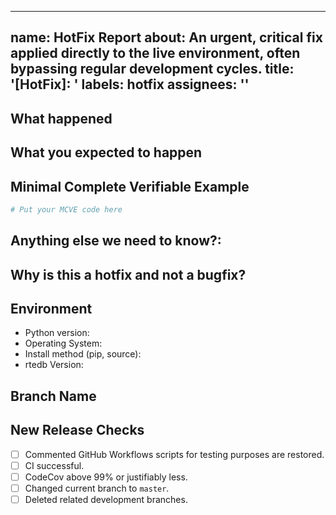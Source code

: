 ______________________________________________________________________

## name: HotFix Report about: An urgent, critical fix applied directly to the live environment, often bypassing regular development cycles. title: '\[HotFix\]: ' labels: hotfix assignees: ''

## What happened

## What you expected to happen

## Minimal Complete Verifiable Example

<!-- See http://matthewrocklin.com/blog/work/2018/02/28/minimal-bug-reports or https://stackoverflow.com/help/mcve for an example -->

```powershell
# Put your MCVE code here
```

## Anything else we need to know?:

## Why is this a hotfix and not a bugfix?

<!-- Describe the impact on the production system -->

## Environment

- Python version:
- Operating System:
- Install method (pip, source):
- rtedb Version:

## Branch Name

## New Release Checks

- [ ] Commented GitHub Workflows scripts for testing purposes are restored.
- [ ] CI successful.
- [ ] CodeCov above 99% or justifiably less.
- [ ] Changed current branch to `master`.
- [ ] Deleted related development branches.
